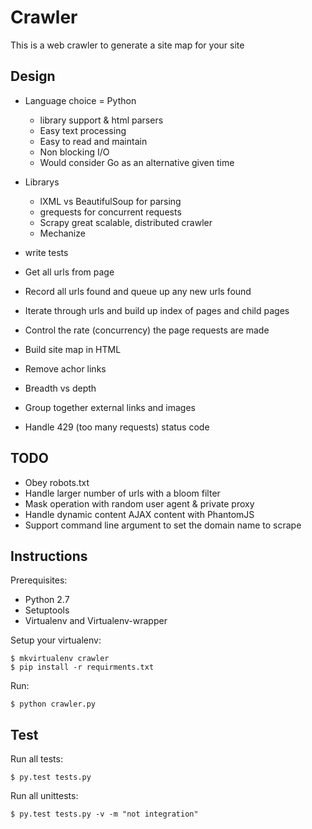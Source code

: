 # Crawler

This is a web crawler to generate a site map for your site

## Design

* Language choice = Python
    - library support & html parsers
    - Easy text processing
    - Easy to read and maintain
    - Non blocking I/O
    - Would consider Go as an alternative given time
* Librarys
    - lXML vs BeautifulSoup for parsing
    - grequests for concurrent requests
    - Scrapy great scalable, distributed crawler
    - Mechanize

* write tests
* Get all urls from page
* Record all urls found and queue up any new urls found
* Iterate through urls and build up index of pages and child pages
* Control the rate (concurrency) the page requests are made
* Build site map in HTML
* Remove achor links
* Breadth vs depth
* Group together external links and images
* Handle 429 (too many requests) status code

## TODO

* Obey robots.txt
* Handle larger number of urls with a bloom filter
* Mask operation with random user agent & private proxy
* Handle dynamic content AJAX content with PhantomJS
* Support command line argument to set the domain name to scrape

## Instructions

Prerequisites:

* Python 2.7
* Setuptools
* Virtualenv and Virtualenv-wrapper

Setup your virtualenv:

    $ mkvirtualenv crawler
    $ pip install -r requirments.txt

Run:

    $ python crawler.py

## Test

Run all tests:

    $ py.test tests.py

Run all unittests:

    $ py.test tests.py -v -m "not integration"